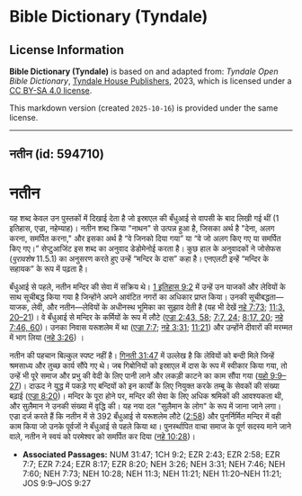 # Bible Dictionary (Tyndale)

## License Information

**Bible Dictionary (Tyndale)** is based on and adapted from: _Tyndale Open Bible Dictionary_, [Tyndale House Publishers](https://tyndaleopenresources.com/), 2023, which is licensed under a [CC BY-SA 4.0 license](https://creativecommons.org/licenses/by-sa/4.0/legalcode.en).

This markdown version (created `2025-10-16`) is provided under the same license.



--------------------------------

## नतीन (id: 594710)

नतीन
====

यह शब्द केवल उन पुस्तकों में दिखाई देता है जो इस्राएल की बँधुआई से वापसी के बाद लिखी गई थीं (1 इतिहास, एज्रा, नहेम्याह)। नतीन शब्द क्रिया "नाथन" से उत्पन्न हुआ है, जिसका अर्थ है "देना, अलग करना, समर्पित करना," और इसका अर्थ है “वे जिनको दिया गया” या “वे जो अलग किए गए या समर्पित किए गए।” सेप्टुआजिंट इस शब्द का अनुवाद डेडोमेनोई करता है। कुछ हाल के अनुवादकों ने जोसेफस (*पुरावशेष* 11\.5\.1\) का अनुसरण करते हुए उन्हें “मन्दिर के दास” कहा है। एनएलटी इन्हें “मन्दिर के सहायक” के रूप में पढ़ता है।

बँधुआई से पहले, नतीन मन्दिर की सेवा में सक्रिय थे। [1 इतिहास 9:2](https://ref.ly/1Chr9:2) में उन्हें उन याजकों और लेवियों के साथ सूचीबद्ध किया गया है जिन्होंने अपने आवंटित नगरों का अधिकार प्राप्त किया। उनकी सूचीबद्धता—याजक, लेवी, और नतीन—लेवियों के अधीनस्थ भूमिका का सुझाव देती है (यह भी देखें [नहे 7:73](https://ref.ly/Neh7:73); [11:3, 20–21](https://ref.ly/Neh11:3,Neh11:20-Neh11:21))। वे बँधुआई से मन्दिर के कर्मियों के रूप में लौटे ([एज्रा 2:43, 58](https://ref.ly/Ezra2:43,Ezra2:58); [7:7, 24](https://ref.ly/Ezra7:7,Ezra7:24); [8:17, 20](https://ref.ly/Ezra8:17,Ezra8:20); [नहे 7:46, 60](https://ref.ly/Neh7:46,Neh7:60))। उनका निवास यरूशलेम में था ([एज्रा 7:7](https://ref.ly/Ezra7:7); [नहे 3:31](https://ref.ly/Neh3:31); [11:21](https://ref.ly/Neh11:21)) और उन्होंने दीवारों की मरम्मत में भाग लिया ([नहे 3:26](https://ref.ly/Neh3:26)) ।

नतीन की पहचान बिल्कुल स्पष्ट नहीं है। [गिनती 31:47](https://ref.ly/Num31:47) में उल्लेख है कि लेवियों को बन्दी मिले जिन्हें श्रमसाध्य और तुच्छ कार्य सौंपे गए थे। जब गिबोनियों को इस्राएल में दास के रूप में स्वीकार किया गया, तो उन्हें भी पूरे समाज और प्रभु की वेदी के लिए पानी लाने और लकड़ी काटने का काम सौंपा गया ([यहो 9:9–27](https://ref.ly/Josh9:9-Josh9:27))। दाऊद ने युद्ध में पकड़े गए बन्दियों को इन कार्यों के लिए नियुक्त करके तम्बू के सेवकों की संख्या बढ़ाई ([एज्रा 8:20](https://ref.ly/Ezra8:20))। मन्दिर के पूरा होने पर, मन्दिर की सेवा के लिए अधिक श्रमिकों की आवश्यकता थी, और सुलैमान ने उनकी संख्या में वृद्धि की। यह नया दल "सुलैमान के लोग" के रूप में जाना जाने लगा। एज्रा दर्ज करते हैं कि नतीन में से 392 बँधुआई से यरूशलेम लौटे ([2:58](https://ref.ly/Ezra2:58)) और पुनर्निर्मित मन्दिर में वही काम किया जो उनके पूर्वजों ने बँधुआई से पहले किया था। पुनर्स्थापित वाचा समाज के पूर्ण सदस्य माने जाने वाले, नतीन ने स्वयं को परमेश्वर को समर्पित कर दिया ([नहे 10:28](https://ref.ly/Neh10:28))।

* **Associated Passages:** NUM 31:47; 1CH 9:2; EZR 2:43; EZR 2:58; EZR 7:7; EZR 7:24; EZR 8:17; EZR 8:20; NEH 3:26; NEH 3:31; NEH 7:46; NEH 7:60; NEH 7:73; NEH 10:28; NEH 11:3; NEH 11:21; NEH 11:20–NEH 11:21; JOS 9:9–JOS 9:27

